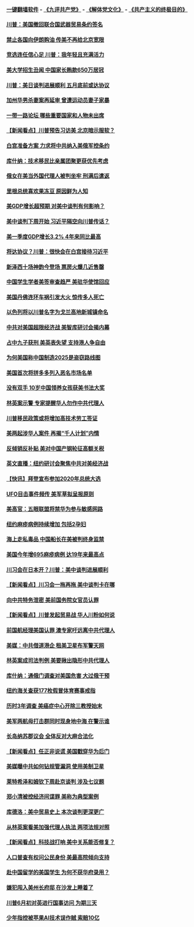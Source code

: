 #### [一键翻墙软件](https://github.com/gfw-breaker/nogfw/blob/master/README.md?t=04271038) -  [《九评共产党》](https://github.com/gfw-breaker/9ping.md?t=04271038) - [《解体党文化》](https://github.com/gfw-breaker/jtdwh.md?t=04271038) - [《共产主义的终极目的》](https://github.com/gfw-breaker/gczydzjmd.md?t=04271038)

#### [川普：美国撤回联合国武器贸易条约签名](../pages/nsc412/n11216651.md?t=04271038) 

#### [禁止各国向伊朗购油 传美不再给北京宽限](../pages/nsc412/n11216469.md?t=04271038) 

#### [竞选连任信心足 川普：我年轻且充满活力](../pages/nsc412/n11216761.md?t=04271038) 

#### [美大学招生丑闻 中国家长贿款650万居冠](../pages/nsc412/n11216712.md?t=04271038) 

#### [川普：美日谈判进展顺利 五月底前或达协议](../pages/nsc412/n11216687.md?t=04271038) 

#### [加州华男杀妻案再延审 曾遭运动员妻子家暴](../pages/nsc412/n11216526.md?t=04271038) 

#### [一带一路论坛 哪些重要国家和人物未出席](../pages/nsc412/n11216453.md?t=04271038) 

#### [【新闻看点】川普预告习访美 北京暗示服软？](../pages/nsc412/n11215717.md?t=04271038) 

#### [白宫准备方案 力求将中共纳入美俄军控条约](../pages/nsc412/n11216480.md?t=04271038) 

#### [库什纳：技术移民比亲属团聚更获优先考虑](../pages/nsc412/n11216369.md?t=04271038) 

#### [俄女在美当外国代理人被判坐牢 刑满后遣返](../pages/nsc412/n11216378.md?t=04271038) 

#### [里根总统喜欢果冻豆 原因鲜为人知](../pages/nsc412/n11215921.md?t=04271038) 

#### [美GDP增长超预期 对美中谈判有何影响？](../pages/nsc412/n11216206.md?t=04271038) 

#### [美中谈判下周开始 习近平隔空向川普传话？](../pages/nsc412/n11215892.md?t=04271038) 

#### [美一季度GDP增长3.2% 4年来同比最高](../pages/nsc412/n11215743.md?t=04271038) 

#### [将达协议？川普：很快会在白宫接待习近平](../pages/nsc412/n11213904.md?t=04271038) 

#### [新泽西十场神韵今登场 票房火爆几近售罄](../pages/nsc412/n11214735.md?t=04271038) 

#### [中国学生学者美签审查趋严 美驻华使馆回应](../pages/nsc412/n11213824.md?t=04271038) 

#### [美国丹佛连环车祸引发大火 惊传多人死亡](../pages/nsc412/n11215005.md?t=04271038) 

#### [以色列将以川普名字为戈兰高地新城镇命名](../pages/nsc412/n11214872.md?t=04271038) 

#### [中共对美国超限经济战 美智库研讨会揭内幕](../pages/nsc412/n11213513.md?t=04271038) 

#### [占中九子获刑 美英表失望 支持港人争自由](../pages/nsc412/n11214008.md?t=04271038) 

#### [为何美国称中国制造2025是盗窃路线图](../pages/nsc412/n11213477.md?t=04271038) 

#### [美国首次将拼多多列入恶名市场名单](../pages/nsc412/n11213366.md?t=04271038) 

#### [没有双手 10岁中国领养女孩获美书法大奖](../pages/nsc412/n11213278.md?t=04271038) 

#### [林英案示警 专家提醒华人勿作中共代理人](../pages/nsc412/n11213176.md?t=04271038) 

#### [川普移民政策或将增加高技术劳工签证](../pages/nsc412/n11213163.md?t=04271038) 

#### [美两起涉华人案件 再揭“千人计划”内情](../pages/nsc412/n11212574.md?t=04271038) 

#### [反倾销反补贴 美对中国产钢轮征高额关税](../pages/nsc412/n11212960.md?t=04271038) 

#### [英文直播：纽约研讨会聚焦中共对美经济战](../pages/nsc412/n11212947.md?t=04271038) 

#### [【快讯】拜登宣布参加2020年总统大选](../pages/nsc412/n11212765.md?t=04271038) 

#### [UFO目击事件频传 美军草拟呈报原则](../pages/nsc412/n11212370.md?t=04271038) 

#### [美高官：五眼联盟将禁华为参与敏感网路](../pages/nsc412/n11212406.md?t=04271038) 

#### [纽约麻疹病例持续增加 包括2孕妇](../pages/nsc412/n11211692.md?t=04271038) 

#### [海上走私毒品 中国船长在美被判终身监禁](../pages/nsc412/n11210560.md?t=04271038) 

#### [美国今年增695麻疹病例 达19年来最高点](../pages/nsc412/n11211266.md?t=04271038) 

#### [川习会在日本开？川普：美中谈判进展顺利](../pages/nsc412/n11210969.md?t=04271038) 

#### [【新闻看点】川习会一拖再拖 美中谈判卡在哪](../pages/nsc412/n11210656.md?t=04271038) 

#### [向中共特务泄密 美前国务院女官员认罪](../pages/nsc412/n11211046.md?t=04271038) 

#### [【新闻看点】川普发起贸易战 华人川粉如何说](../pages/nsc412/n11210363.md?t=04271038) 

#### [前国航经理美国认罪 澳专家吁远离中共代理人](../pages/nsc412/n11210500.md?t=04271038) 

#### [美媒：中共借道港企 租美卫星布军警天网](../pages/nsc412/n11210381.md?t=04271038) 

#### [林英案成司法判例 美要揪出隐形中共代理人](../pages/nsc412/n11210404.md?t=04271038) 

#### [库什纳：通俄门调查对美国危害 大过俄干预](../pages/nsc412/n11210132.md?t=04271038) 

#### [纽约海关查获177枚假冒体育赛事戒指](../pages/nsc412/n11209126.md?t=04271038) 

#### [历时3年调查 美癌症中心开除三教授始末](../pages/nsc412/n11208582.md?t=04271038) 

#### [美军两航母打击群同时现身地中海 在警示谁](../pages/nsc412/n11209663.md?t=04271038) 

#### [长岛纳苏郡议会 全体反对大麻合法化](../pages/nsc412/n11209120.md?t=04271038) 

#### [【新闻看点】任正非说谎 美国戳穿华为后门](../pages/nsc412/n11207820.md?t=04271038) 

#### [美媒曝中共如何钻规管漏洞 使用美制卫星](../pages/nsc412/n11208516.md?t=04271038) 

#### [莱特希泽和姆钦下周赴京谈判 涉及七议题](../pages/nsc412/n11208970.md?t=04271038) 

#### [郑小清被控经济间谍罪 美称为典型案例](../pages/nsc412/n11208293.md?t=04271038) 

#### [库德洛：美中贸易史上 本次谈判更深更广](../pages/nsc412/n11208375.md?t=04271038) 

#### [从林英案看美加强代理人执法 两项法规对照](../pages/nsc412/n11208468.md?t=04271038) 

#### [【新闻看点】科技战打响 美中关系能否修复？](../pages/nsc412/n11208132.md?t=04271038) 

#### [人口普查有权问公民身份 美最高院倾向支持](../pages/nsc412/n11208233.md?t=04271038) 

#### [赴中国留学的美国学生 为何不获华府录用？](../pages/nsc412/n11208145.md?t=04271038) 

#### [嫌犯闯入美州长府邸 在沙发上睡着了](../pages/nsc412/n11208133.md?t=04271038) 

#### [川普6月初对英进行国事访问 为期三天](../pages/nsc412/n11207967.md?t=04271038) 

#### [少年指控被苹果AI技术误作贼 索赔10亿](../pages/nsc412/n11207957.md?t=04271038) 

